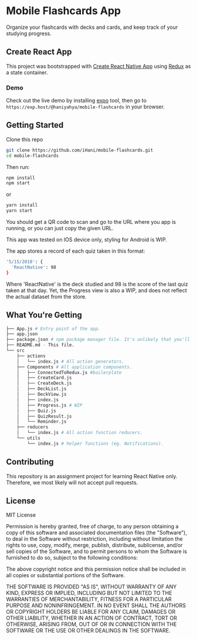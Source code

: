 # Mobile Flashcards App

Organize your flashcards with decks and cards, and keep track of your studying progress.

## Create React App

This project was bootstrapped with [Create React Native App](https://github.com/react-community/create-react-native-app) using [Redux](https://redux.js.org/) as a state container.

### Demo

Check out the live demo by installing [expo](https://expo.io) tool, then go to ``https://exp.host/@haniyahya/mobile-flashcards`` in your browser.

## Getting Started
Clone this repo
```sh
git clone https://github.com/iHani/mobile-flashcards.git
cd mobile-flashcards
```

Then run:

```sh
npm install
npm start
```

or

```sh
yarn install
yarn start
```

You should get a QR code to scan and go to the URL where you app is running, or you can just copy the given URL.

This app was tested on IOS device only, styling for Android is WIP.

The app stores a record of each quiz taken in this format:

```sh
'5/15/2018': {
  'ReactNative': 98
}
```

Where 'ReactNative' is the deck studied and 98 is the score of the last quiz taken at that day. Yet, the Progress view is also a WIP, and does not reflect the actual dataset from the store.

## What You're Getting

```sh
├── App.js # Entry point of the app.
├── app.json
├── package.json # npm package manager file. It's unlikely that you'll need to modify this.
├── README.md - This file.
└── src
    ├── actions
    │   └── index.js # All action generators.
    ├── Components # All application components.
    │   ├── ConnectedToRedux.js #boilerplate
    │   ├── CreateCard.js
    │   ├── CreateDeck.js
    │   ├── DeckList.js
    │   ├── DeckView.js
    │   ├── index.js
    │   ├── Progress.js # WIP
    │   ├── Quiz.js
    │   ├── QuizResult.js
    │   └── Reminder.js
    ├── reducers
    │   └── index.js # All action function reducers.
    └── utils
        └── index.js # helper functions (eg. Notifications).
```

## Contributing

This repository is an assignment project for learning React Native only. Therefore, we most likely will not accept pull requests.

## License

MIT License

Permission is hereby granted, free of charge, to any person obtaining a copy
of this software and associated documentation files (the "Software"), to deal
in the Software without restriction, including without limitation the rights
to use, copy, modify, merge, publish, distribute, sublicense, and/or sell
copies of the Software, and to permit persons to whom the Software is
furnished to do so, subject to the following conditions:

The above copyright notice and this permission notice shall be included in all
copies or substantial portions of the Software.

THE SOFTWARE IS PROVIDED "AS IS", WITHOUT WARRANTY OF ANY KIND, EXPRESS OR
IMPLIED, INCLUDING BUT NOT LIMITED TO THE WARRANTIES OF MERCHANTABILITY,
FITNESS FOR A PARTICULAR PURPOSE AND NONINFRINGEMENT. IN NO EVENT SHALL THE
AUTHORS OR COPYRIGHT HOLDERS BE LIABLE FOR ANY CLAIM, DAMAGES OR OTHER
LIABILITY, WHETHER IN AN ACTION OF CONTRACT, TORT OR OTHERWISE, ARISING FROM,
OUT OF OR IN CONNECTION WITH THE SOFTWARE OR THE USE OR OTHER DEALINGS IN THE
SOFTWARE.
